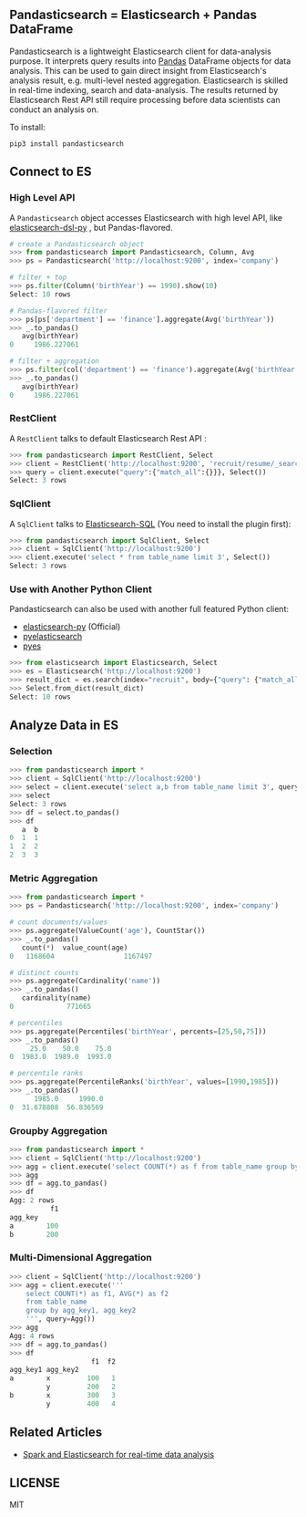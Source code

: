 ## Pandasticsearch = Elasticsearch + Pandas DataFrame

Pandasticsearch is a lightweight Elasticsearch client for data-analysis purpose. It interprets query results into
 [Pandas](http://pandas.pydata.org) DataFrame objects for data analysis. This can be used to gain direct insight
  from Elasticsearch's analysis result, e.g. multi-level nested aggregation. Elasticsearch is skilled 
  in real-time indexing, search and data-analysis. The results returned by Elasticsearch Rest API still
  require processing before data scientists can conduct an analysis on. 

To install:

```
pip3 install pandasticsearch
```

## Connect to ES

### High Level API

A `Pandasticsearch` object accesses Elasticsearch with high level API, like [elasticsearch-dsl-py](https://github.com/elastic/elasticsearch-dsl-py)
, but Pandas-flavored.

```python
# create a Pandasticsearch object
>>> from pandasticsearch import Pandasticsearch, Column, Avg
>>> ps = Pandasticsearch('http://localhost:9200', index='company')

# filter + top
>>> ps.filter(Column('birthYear') == 1990).show(10)
Select: 10 rows

# Pandas-flavored filter 
>>> ps[ps['department'] == 'finance'].aggregate(Avg('birthYear'))
>>> _.to_pandas()
   avg(birthYear)
0     1986.227061

# filter + aggregation
>>> ps.filter(col('department') == 'finance').aggregate(Avg('birthYear'))
>>> _.to_pandas()
   avg(birthYear)
0     1986.227061
```



### RestClient

A `RestClient` talks to default Elasticsearch Rest API :

```python
>>> from pandasticsearch import RestClient, Select
>>> client = RestClient('http://localhost:9200', 'recruit/resume/_search')
>>> query = client.execute("query":{"match_all":{}}}, Select())
Select: 3 rows
```


### SqlClient

A `SqlClient` talks to [Elasticsearch-SQL](https://github.com/NLPchina/elasticsearch-sql) (You need to install the plugin first):

```python
>>> from pandasticsearch import SqlClient, Select
>>> client = SqlClient('http://localhost:9200')
>>> client.execute('select * from table_name limit 3', Select())
Select: 3 rows
```

### Use with Another Python Client

Pandasticsearch can also be used with another full featured Python client:

* [elasticsearch-py](https://github.com/elastic/elasticsearch-py) (Official)
* [pyelasticsearch](https://github.com/pyelasticsearch/pyelasticsearch)
* [pyes](https://github.com/aparo/pyes)

```python
>>> from elasticsearch import Elasticsearch, Select
>>> es = Elasticsearch('http://localhost:9200')
>>> result_dict = es.search(index="recruit", body={"query": {"match_all": {}}})
>>> Select.from_dict(result_dict)
Select: 10 rows
```

## Analyze Data in ES

### Selection

```python
>>> from pandasticsearch import *
>>> client = SqlClient('http://localhost:9200')
>>> select = client.execute('select a,b from table_name limit 3', query=Select())
>>> select
Select: 3 rows
>>> df = select.to_pandas()
>>> df
   a  b
0  1  1
1  2  2
2  3  3
```

### Metric Aggregation

```python
>>> from pandasticsearch import *
>>> ps = Pandasticsearch('http://localhost:9200', index='company')

# count documents/values
>>> ps.aggregate(ValueCount('age'), CountStar())
>>> _.to_pandas()
   count(*)  value_count(age)
0   1168604                 1167497

# distinct counts
>>> ps.aggregate(Cardinality('name'))
>>> _.to_pandas()
   cardinality(name)
0             771665

# percentiles
>>> ps.aggregate(Percentiles('birthYear', percents=[25,50,75]))
>>> _.to_pandas()
     25.0    50.0    75.0
0  1983.0  1989.0  1993.0

# percentile ranks
>>> ps.aggregate(PercentileRanks('birthYear', values=[1990,1985]))
>>> _.to_pandas()
      1985.0     1990.0
0  31.678808  56.836569
```


### Groupby Aggregation

```python
>>> from pandasticsearch import *
>>> client = SqlClient('http://localhost:9200')
>>> agg = client.execute('select COUNT(*) as f from table_name group by agg_key', query=Agg())
>>> agg
>>> df = agg.to_pandas()
>>> df
Agg: 2 rows
          f1
agg_key
a        100
b        200
```

### Multi-Dimensional Aggregation

```python
>>> client = SqlClient('http://localhost:9200')
>>> agg = client.execute('''
    select COUNT(*) as f1, AVG(*) as f2
    from table_name
    group by agg_key1, agg_key2
    ''', query=Agg())
>>> agg
Agg: 4 rows
>>> df = agg.to_pandas()
>>> df
                    f1  f2
agg_key1 agg_key2
a        x         100   1
         y         200   2
b        x         300   3
         y         400   4
```

## Related Articles

* [Spark and Elasticsearch for real-time data analysis](https://spark-summit.org/2015-east/wp-content/uploads/2015/03/SSE15-35-Leau.pdf)


## LICENSE
 
MIT
